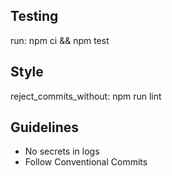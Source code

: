 ## Testing

run: npm ci && npm test

## Style

reject_commits_without: npm run lint

## Guidelines

- No secrets in logs
- Follow Conventional Commits
